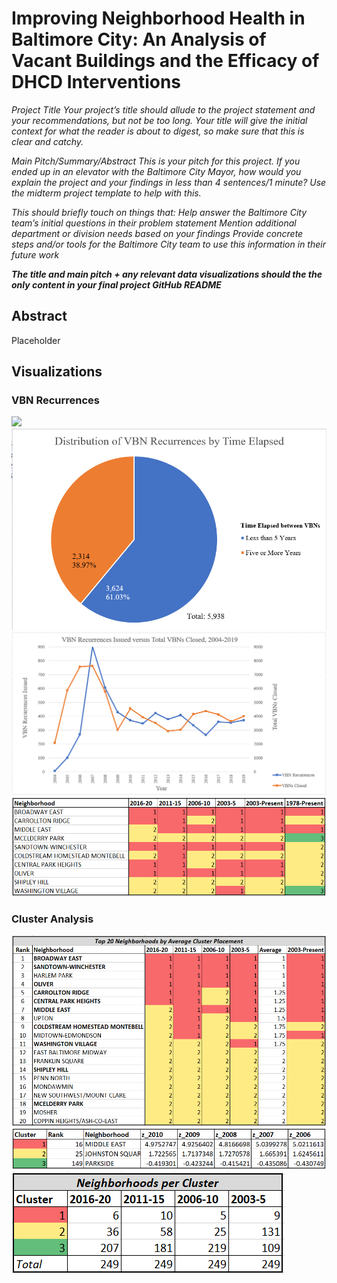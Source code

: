 # Improving Neighborhood Health in Baltimore City: An Analysis of Vacant Buildings and the Efficacy of DHCD Interventions

*Project Title
Your project’s title should allude to the project statement and your recommendations, but not be too long. Your title will give the initial context for what the reader is about to digest, so make sure that this is clear and catchy.*

*Main Pitch/Summary/Abstract
This is your pitch for this project. If you ended up in an elevator with the Baltimore City Mayor, how would you explain the project and your findings in less than 4 sentences/1 minute? Use the midterm project template to help with this.* 

*This should briefly touch on things that:
Help answer the Baltimore City team’s initial questions in their problem statement
Mention additional department or division needs based on your findings
Provide concrete steps and/or tools for the Baltimore City team to use this information in their future work*

*__The title and main pitch + any relevant data visualizations should the the only content in your final project GitHub README__*

## Abstract
Placeholder

## Visualizations
### VBN Recurrences
![](Images/Count_Rec20%(2).PNG) ![](Images/Distr_Yrs_Elapsed.PNG)
![](Images/Recurrences_vs_Total_Closed.PNG)
![](Images/Top10_Recurrence.PNG)

### Cluster Analysis
![](Images/Top20_Nhoods.PNG)
![](Images/Cluster_Table_Example.PNG)
![](Images/Nhoods_per_Cluster.PNG)

